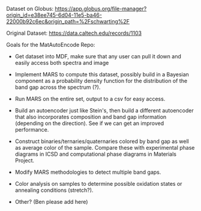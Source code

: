 Dataset on Globus:
https://app.globus.org/file-manager?origin_id=e38ee745-6d04-11e5-ba46-22000b92c6ec&origin_path=%2Fschwarting%2F

Original Dataset:
https://data.caltech.edu/records/1103


Goals for the MatAutoEncode Repo:

- Get dataset into MDF, make sure that any user can pull it down and easily access both spectra and image

- Implement MARS to compute this dataset, possibly build in a Bayesian component as a probability density function for the distribution of the band gap across the spectrum (?).

- Run MARS on the entire set, output to a csv for easy access.

- Build an autoencoder just like Stein's, then build a different autoencoder that also incorporates composition and band gap information (depending on the direction). See if we can get an improved performance.

- Construct binaries/ternaries/quaternaries colored by band gap as well as average color of the sample. Compare these with experimental phase diagrams in ICSD and computational phase diagrams in Materials Project.

- Modify MARS methodologies to detect multiple band gaps.

- Color analysis on samples to determine possible oxidation states or annealing conditions (stretch?).

- Other? (Ben please add here)
